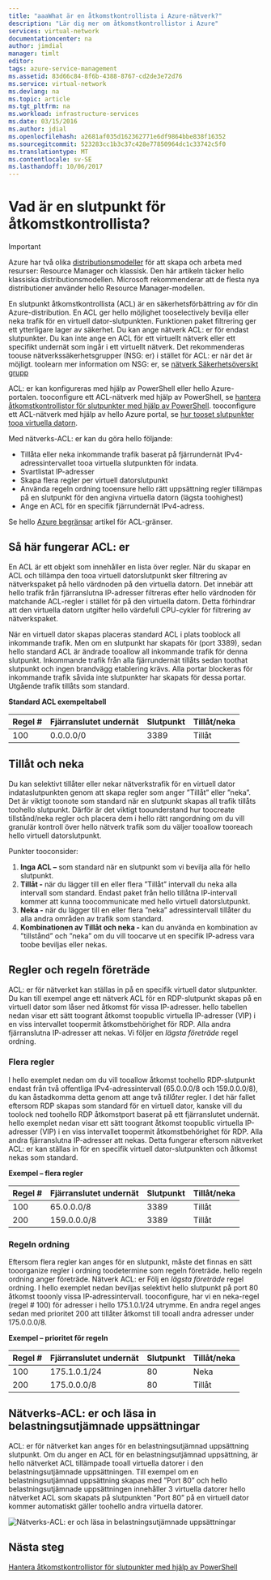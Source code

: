 ```yaml
---
title: "aaaWhat är en åtkomstkontrollista i Azure-nätverk?"
description: "Lär dig mer om åtkomstkontrollistor i Azure"
services: virtual-network
documentationcenter: na
author: jimdial
manager: timlt
editor: 
tags: azure-service-management
ms.assetid: 83d66c84-8f6b-4388-8767-cd2de3e72d76
ms.service: virtual-network
ms.devlang: na
ms.topic: article
ms.tgt_pltfrm: na
ms.workload: infrastructure-services
ms.date: 03/15/2016
ms.author: jdial
ms.openlocfilehash: a2681af035d162362771e6df9864bbe838f16352
ms.sourcegitcommit: 523283cc1b3c37c428e77850964dc1c33742c5f0
ms.translationtype: MT
ms.contentlocale: sv-SE
ms.lasthandoff: 10/06/2017
---
```

# <a name="what-is-an-endpoint-access-control-list"></a>Vad är en slutpunkt för åtkomstkontrollista?

> [!IMPORTANT]
> Azure har två olika [distributionsmodeller](../azure-resource-manager/resource-manager-deployment-model.md?toc=%2fazure%2fvirtual-network%2ftoc.json) för att skapa och arbeta med resurser: Resource Manager och klassisk. Den här artikeln täcker hello klassiska distributionsmodellen. Microsoft rekommenderar att de flesta nya distributioner använder hello Resource Manager-modellen. 

En slutpunkt åtkomstkontrollista (ACL) är en säkerhetsförbättring av för din Azure-distribution. En ACL ger hello möjlighet tooselectively bevilja eller neka trafik för en virtuell dator-slutpunkten. Funktionen paket filtrering ger ett ytterligare lager av säkerhet. Du kan ange nätverk ACL: er för endast slutpunkter. Du kan inte ange en ACL för ett virtuellt nätverk eller ett specifikt undernät som ingår i ett virtuellt nätverk. Det rekommenderas toouse nätverkssäkerhetsgrupper (NSG: er) i stället för ACL: er när det är möjligt. toolearn mer information om NSG: er, se [nätverk Säkerhetsöversikt grupp](virtual-networks-nsg.md)

ACL: er kan konfigureras med hjälp av PowerShell eller hello Azure-portalen. tooconfigure ett ACL-nätverk med hjälp av PowerShell, se [hantera åtkomstkontrollistor för slutpunkter med hjälp av PowerShell](virtual-networks-acl-powershell.md). tooconfigure ett ACL-nätverk med hjälp av hello Azure portal, se [hur tooset slutpunkter tooa virtuella datorn](../virtual-machines/windows/classic/setup-endpoints.md?toc=%2fazure%2fvirtual-machines%2fwindows%2fclassic%2ftoc.json).

Med nätverks-ACL: er kan du göra hello följande:

* Tillåta eller neka inkommande trafik baserat på fjärrundernät IPv4-adressintervallet tooa virtuella slutpunkten för indata.
* Svartlistat IP-adresser
* Skapa flera regler per virtuell datorslutpunkt
* Använda regeln ordning tooensure hello rätt uppsättning regler tillämpas på en slutpunkt för den angivna virtuella datorn (lägsta toohighest)
* Ange en ACL för en specifik fjärrundernät IPv4-adress.

Se hello [Azure begränsar](../azure-subscription-service-limits.md?toc=%2fazure%2fvirtual-network%2ftoc.json#networking-limits) artikel för ACL-gränser.

## <a name="how-acls-work"></a>Så här fungerar ACL: er
En ACL är ett objekt som innehåller en lista över regler. När du skapar en ACL och tillämpa den tooa virtuell datorslutpunkt sker filtrering av nätverkspaket på hello värdnoden på den virtuella datorn. Det innebär att hello trafik från fjärranslutna IP-adresser filtreras efter hello värdnoden för matchande ACL-regler i stället för på den virtuella datorn. Detta förhindrar att den virtuella datorn utgifter hello värdefull CPU-cykler för filtrering av nätverkspaket.

När en virtuell dator skapas placeras standard ACL i plats tooblock all inkommande trafik. Men om en slutpunkt har skapats för (port 3389), sedan hello standard ACL är ändrade tooallow all inkommande trafik för denna slutpunkt. Inkommande trafik från alla fjärrundernät tillåts sedan toothat slutpunkt och ingen brandvägg etablering krävs. Alla portar blockeras för inkommande trafik såvida inte slutpunkter har skapats för dessa portar. Utgående trafik tillåts som standard.

**Standard ACL exempeltabell**

| **Regel #** | **Fjärranslutet undernät** | **Slutpunkt** | **Tillåt/neka** |
| --- | --- | --- | --- |
| 100 |0.0.0.0/0 |3389 |Tillåt |

## <a name="permit-and-deny"></a>Tillåt och neka
Du kan selektivt tillåter eller nekar nätverkstrafik för en virtuell dator indataslutpunkten genom att skapa regler som anger ”Tillåt” eller ”neka”. Det är viktigt toonote som standard när en slutpunkt skapas all trafik tillåts toohello slutpunkt. Därför är det viktigt toounderstand hur toocreate tillstånd/neka regler och placera dem i hello rätt rangordning om du vill granulär kontroll över hello nätverk trafik som du väljer tooallow tooreach hello virtuell datorslutpunkt.

Punkter tooconsider:

1. **Inga ACL –** som standard när en slutpunkt som vi bevilja alla för hello slutpunkt.
2. **Tillåt -** när du lägger till en eller flera ”Tillåt” intervall du neka alla intervall som standard. Endast paket från hello tillåtna IP-intervall kommer att kunna toocommunicate med hello virtuell datorslutpunkt.
3. **Neka -** när du lägger till en eller flera ”neka” adressintervall tillåter du alla andra områden av trafik som standard.
4. **Kombinationen av Tillåt och neka -** kan du använda en kombination av ”tillstånd” och ”neka” om du vill toocarve ut en specifik IP-adress vara toobe beviljas eller nekas.

## <a name="rules-and-rule-precedence"></a>Regler och regeln företräde
ACL: er för nätverket kan ställas in på en specifik virtuell dator slutpunkter. Du kan till exempel ange ett nätverk ACL för en RDP-slutpunkt skapas på en virtuell dator som låser ned åtkomst för vissa IP-adresser. hello tabellen nedan visar ett sätt toogrant åtkomst toopublic virtuella IP-adresser (VIP) i en viss intervallet toopermit åtkomstbehörighet för RDP. Alla andra fjärranslutna IP-adresser att nekas. Vi följer en *lägsta företräde* regel ordning.

### <a name="multiple-rules"></a>Flera regler
I hello exemplet nedan om du vill tooallow åtkomst toohello RDP-slutpunkt endast från två offentliga IPv4-adressintervall (65.0.0.0/8 och 159.0.0.0/8), du kan åstadkomma detta genom att ange två *tillåter* regler. I det här fallet eftersom RDP skapas som standard för en virtuell dator, kanske vill du toolock ned toohello RDP åtkomstport baserat på ett fjärranslutet undernät. hello exemplet nedan visar ett sätt toogrant åtkomst toopublic virtuella IP-adresser (VIP) i en viss intervallet toopermit åtkomstbehörighet för RDP. Alla andra fjärranslutna IP-adresser att nekas. Detta fungerar eftersom nätverket ACL: er kan ställas in för en specifik virtuell dator-slutpunkten och åtkomst nekas som standard.

**Exempel – flera regler**

| **Regel #** | **Fjärranslutet undernät** | **Slutpunkt** | **Tillåt/neka** |
| --- | --- | --- | --- |
| 100 |65.0.0.0/8 |3389 |Tillåt |
| 200 |159.0.0.0/8 |3389 |Tillåt |

### <a name="rule-order"></a>Regeln ordning
Eftersom flera regler kan anges för en slutpunkt, måste det finnas en sätt tooorganize regler i ordning toodetermine som regeln företräde. hello regeln ordning anger företräde. Nätverk ACL: er Följ en *lägsta företräde* regel ordning. I hello exemplet nedan beviljas selektivt hello slutpunkt på port 80 åtkomst tooonly vissa IP-adressintervall. tooconfigure, har vi en neka-regel (regel \# 100) för adresser i hello 175.1.0.1/24 utrymme. En andra regel anges sedan med prioritet 200 att tillåter åtkomst till tooall andra adresser under 175.0.0.0/8.

**Exempel – prioritet för regeln**

| **Regel #** | **Fjärranslutet undernät** | **Slutpunkt** | **Tillåt/neka** |
| --- | --- | --- | --- |
| 100 |175.1.0.1/24 |80 |Neka |
| 200 |175.0.0.0/8 |80 |Tillåt |

## <a name="network-acls-and-load-balanced-sets"></a>Nätverks-ACL: er och läsa in belastningsutjämnade uppsättningar
ACL: er för nätverket kan anges för en belastningsutjämnad uppsättning slutpunkt. Om du anger en ACL för en belastningsutjämnad uppsättning, är hello nätverket ACL tillämpade tooall virtuella datorer i den belastningsutjämnade uppsättningen. Till exempel om en belastningsutjämnad uppsättning skapas med ”Port 80” och hello belastningsutjämnade uppsättningen innehåller 3 virtuella datorer hello nätverket ACL som skapats på slutpunkten ”Port 80” på en virtuell dator kommer automatiskt gäller toohello andra virtuella datorer.

![Nätverks-ACL: er och läsa in belastningsutjämnade uppsättningar](./media/virtual-networks-acl/IC674733.png)

## <a name="next-steps"></a>Nästa steg
[Hantera åtkomstkontrollistor för slutpunkter med hjälp av PowerShell](virtual-networks-acl-powershell.md)

